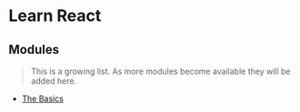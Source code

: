 # Learn React

## Modules
>This is a growing list. As more modules become available they will be added here.

- [The Basics](https://github.com/Conner05/learn-react/tree/master/the-basics)